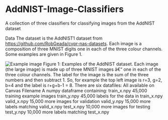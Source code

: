 # AddNIST-Image-Classifiers
A collection of three classifiers for classifying images from the AddNIST dataset  

Data
The dataset is the AddNIST1 dataset from https://github.com/RobGeada/cvpr-nas-datasets.
Each image is a composition of three MNIST digits one in each of the three colour channels.
Some examples are given in Figure 1.

![Example image](AddNIST-Example-Data-Image.png)
Figure 1: Examples of the AddNIST dataset. Each image (the large image) is made up of
three MNIST images â€“ one in each of the three colour channels. The label for the image is
the sum of the three numbers and then subtract 1. So, for example the top left image is r=3,
g=2, b=4 and the label is r+g+b-1 = 8.
There are six datafiles: All available on Canvas
Filename A numpy dataframe containing:
train_x.npy 45,000 training example images
train_y.npy 45,000 labels for the data in train_x.npy
valid_x.npy 15,000 more images for validation
valid_y.npy 15,000 more labels matching valid_x.npy
test_x.npy 10,000 more images for testing
test_y.npy 10,000 more labels matching test_x.npy

